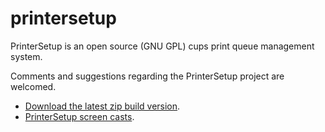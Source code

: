 # printersetup #

PrinterSetup is an open source (GNU GPL) cups print queue management system.

Comments and suggestions regarding the PrinterSetup project are welcomed.

  - [Download the latest zip build version][1]. 
  - [PrinterSetup screen casts][2].


[1]: http://www.lucidsystems.tk/download/printersetup/
[2]: http://www.lucidsystems.tk/tools/printingworks/printersetup/screencasts/


